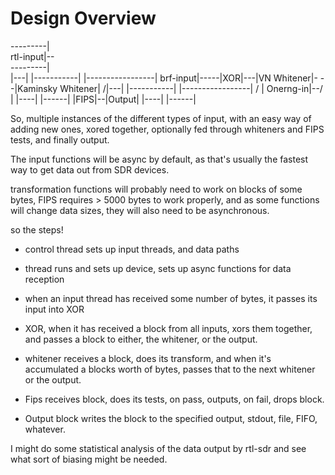 Design Overview
===============

---------|  
rtl-input|--\
---------|   \
              \|---|   |-----------|       |-----------------|
brf-input|-----|XOR|---|VN Whitener|-  -  -|Kaminsky Whitener|
              /|---|   |-----------|       |-----------------|
             /                                      |
Onerng-in|--/                                       |
                                                |----|  |------|
						|FIPS|--|Output|
					        |----|  |------|



So, multiple instances of the different types of input, with an easy way of adding new ones, xored together, optionally fed through whiteners and FIPS tests, and finally output.

The input functions will be async by default, as that's usually the fastest way to get data out from SDR devices.

transformation functions will probably need to work on blocks of some bytes, FIPS requires > 5000 bytes to work properly, and as some functions will change data sizes, they will also need to be asynchronous.

so the steps!

* control thread sets up input threads, and data paths
* thread runs and sets up device, sets up async functions for data reception
* when an input thread has received some number of bytes, it passes its input into XOR
* XOR, when it has received a block from all inputs, xors them together, and passes a block to either, the whitener, or the output.

* whitener receives a block, does its transform, and when it's accumulated a blocks worth of bytes, passes that to the next whitener or the output.

* Fips receives block, does its tests, on pass, outputs, on fail, drops block.

* Output block writes the block to the specified output, stdout, file, FIFO, whatever.




I might do some statistical analysis of the data output by rtl-sdr and see what sort of biasing might be needed.